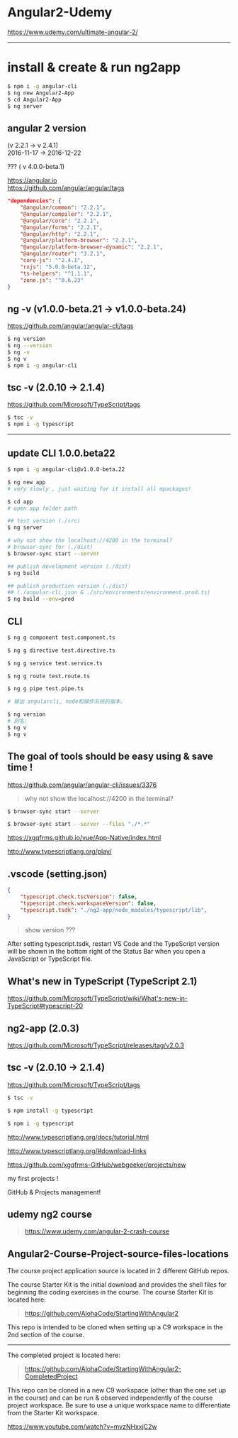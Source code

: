 # Angular2-Udemy

https://www.udemy.com/ultimate-angular-2/


******************************************************************************************
# install & create & run ng2app

```sh
$ npm i -g angular-cli
$ ng new Angular2-App
$ cd Angular2-App
$ ng server
``` 

## angular 2 version  
(v 2.2.1 -> v 2.4.1)  
2016-11-17 ->  2016-12-22  

??? ( v 4.0.0-beta.1)

https://angular.io  
https://github.com/angular/angular/tags  

```package.json
"dependencies": {
    "@angular/common": "2.2.1",
    "@angular/compiler": "2.2.1",
    "@angular/core": "2.2.1",
    "@angular/forms": "2.2.1",
    "@angular/http": "2.2.1",
    "@angular/platform-browser": "2.2.1",
    "@angular/platform-browser-dynamic": "2.2.1",
    "@angular/router": "3.2.1",
    "core-js": "^2.4.1",
    "rxjs": "5.0.0-beta.12",
    "ts-helpers": "^1.1.1",
    "zone.js": "^0.6.23"
}
``` 





## ng -v (v1.0.0-beta.21 -> v1.0.0-beta.24)  
https://github.com/angular/angular-cli/tags  

```sh
$ ng version
$ ng --version
$ ng -v
$ ng v
$ npm i -g angular-cli 
``` 

## tsc -v (2.0.10 -> 2.1.4)  
https://github.com/Microsoft/TypeScript/tags  

```sh
$ tsc -v
$ npm i -g typescript 
``` 

******************************************************************************************

## update CLI 1.0.0.beta22 

```sh
$ npm i -g angular-cli@v1.0.0-beta.22

$ ng new app
# very slowly , just waiting for it install all mpackages!

$ cd app
# open app folder path

## test version (./src)
$ ng server

# why not show the localhost://4200 in the terminal? 
# browser-sync for (./dist)
$ browser-sync start --server

## publish development version (./dist)
$ ng build

## publish production version (./dist)  
## (./angular-cli.json & ./src/environments/environment.prod.ts)
$ ng build --env=prod

``` 


## CLI

```sh
$ ng g component test.component.ts

$ ng g directive test.directive.ts

$ ng g service test.service.ts

$ ng g route test.route.ts

$ ng g pipe test.pipe.ts

# 输出 angular­cli, node和操作系统的版本。

$ ng version
# 别名:
$ ng v
$ ng ­v

``` 

## The goal of tools should be easy using & save time !

https://github.com/angular/angular-cli/issues/3376

> why not show the localhost://4200 in the terminal? 


```sh
$ browser-sync start --server

$ browser-sync start --server --files "./*.*"

``` 

https://xgqfrms.github.io/vue/App-Native/index.html


http://www.typescriptlang.org/play/

## .vscode (setting.json)

```json
{
    "typescript.check.tscVersion": false,
    "typescript.check.workspaceVersion": false,
    "typescript.tsdk": "./ng2-app/node_modules/typescript/lib",
}
```

> show version ???

After setting typescript.tsdk, restart VS Code 
and the TypeScript version will be shown in the bottom right of the Status Bar 
when you open a JavaScript or TypeScript file.


## What's new in TypeScript (TypeScript 2.1)

https://github.com/Microsoft/TypeScript/wiki/What's-new-in-TypeScript#typescript-20


## ng2-app (2.0.3)
https://github.com/Microsoft/TypeScript/releases/tag/v2.0.3


## tsc -v (2.0.10 -> 2.1.4)  
https://github.com/Microsoft/TypeScript/tags  

```sh
$ tsc -v

$ npm install -g typescript 

$ npm i -g typescript 
``` 



http://www.typescriptlang.org/docs/tutorial.html  

http://www.typescriptlang.org/#download-links  

https://github.com/xgqfrms-GitHub/webgeeker/projects/new

my first projects !

GitHub & Projects management!


## udemy ng2 course

> https://www.udemy.com/angular-2-crash-course


## Angular2-Course-Project-source-files-locations

The course project application source is located in 2 different GitHub repos.

The course Starter Kit is the initial download and provides the shell files for beginning the coding exercises in the course.
The course Starter Kit is located here:

> https://github.com/AlohaCode/StartingWithAngular2

This repo is intended to be cloned when setting up a C9 workspace in the 2nd section of the course.

-----------------------------------------------------

The completed project is located here:

> https://github.com/AlohaCode/StartingWithAngular2-CompletedProject

This repo can be cloned in a new C9 workspace (other than the one set up in the course) and can be run & observed independently of the course project workspace.  Be sure to use a unique workspace name to differentiate from the Starter Kit workspace.



https://www.youtube.com/watch?v=mvzNHxxjC2w  


